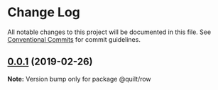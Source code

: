 # Change Log

All notable changes to this project will be documented in this file.
See [Conventional Commits](https://conventionalcommits.org) for commit guidelines.

## [0.0.1](https://github.com/JaswinderLayal/Quiltv2/compare/@quilt/row@1.1.0...@quilt/row@0.0.1) (2019-02-26)

**Note:** Version bump only for package @quilt/row

